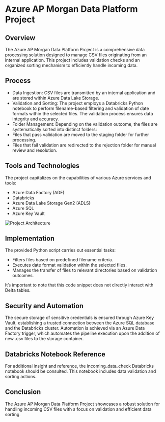 # Azure AP Morgan Data Platform Project

## Overview

The Azure AP Morgan Data Platform Project is a comprehensive data processing solution designed to manage CSV files originating from an internal application. This project includes validation checks and an organized sorting mechanism to efficiently handle incoming data.

## Process
- Data Ingestion: CSV files are transmitted by an internal application and are stored within Azure Data Lake Storage.
- Validation and Sorting: The project employs a Databricks Python notebook to perform filename-based filtering and validation of date formats within the selected files. The validation process ensures data integrity and accuracy.
- Folder Management: Depending on the validation outcome, the files are systematically sorted into distinct folders:
- Files that pass validation are moved to the staging folder for further processing.
- Files that fail validation are redirected to the rejection folder for manual review and resolution.

## Tools and Technologies

The project capitalizes on the capabilities of various Azure services and tools:
- Azure Data Factory (ADF)
- Databricks
- Azure Data Lake Storage Gen2 (ADLS)
- Azure SQL
- Azure Key Vault

![Project Architecture](https://user-images.githubusercontent.com/67950889/185568589-fe3e1532-6b66-4ca5-aeaf-7f1cea5c520c.png)

## Implementation

The provided Python script carries out essential tasks:
- Filters files based on predefined filename criteria.
- Executes date format validation within the selected files.
- Manages the transfer of files to relevant directories based on validation outcomes.

It’s important to note that this code snippet does not directly interact with Delta tables.

## Security and Automation

The secure storage of sensitive credentials is ensured through Azure Key Vault, establishing a trusted connection between the Azure SQL database and the Databricks cluster. Automation is achieved via an Azure Data Factory trigger, which automates the pipeline execution upon the addition of new .csv files to the storage container.

## Databricks Notebook Reference

For additional insight and reference, the incoming_data_check Databricks notebook should be consulted. This notebook includes data validation and sorting actions.

## Conclusion

The Azure AP Morgan Data Platform Project showcases a robust solution for handling incoming CSV files with a focus on validation and efficient data sorting. 
